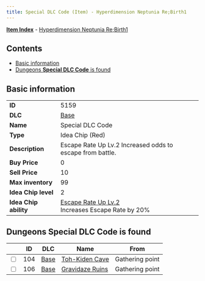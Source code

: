 ```yaml
---
title: Special DLC Code (Item) - Hyperdimension Neptunia Re;Birth1
---
```


[**Item Index**](/neptunia/rb1/item/index.html) - [Hyperdimension Neptunia Re;Birth1](/neptunia/rb1)

## Contents

- [Basic information](#basic-information)
- [Dungeons **Special DLC Code** is found](#dungeons-special-dlc-code-is-found)

## Basic information

|   |   |
| -- | -- |
| **ID** | 5159 |
| **DLC** | [Base](/neptunia/rb1/dlc/1-base.html) |
| **Name** | Special DLC Code |
| **Type** | Idea Chip (Red) |
| **Description** | Escape Rate Up Lv.2 Increased odds to escape from battle. |
| **Buy Price** | 0 |
| **Sell Price** | 10 |
| **Max inventory** | 99 |
| **Idea Chip level** | 2 |
| **Idea Chip ability** | [Escape Rate Up Lv.2](/neptunia/rb1/avatar/1-9658-escape-rate-up-lv-2.html)<br />Increases Escape Rate by 20% |


## Dungeons **Special DLC Code** is found

|    | ID | DLC | Name | From |
| -- | -- | --- | ---- | ---- |
| <input type="checkbox" id="rb1-dungeon-1-104" class="trackbox" /> | 104 | [Base](/neptunia/rb1/dlc/1-base.html) | [Toh-Kiden Cave](/neptunia/rb1/dungeon/1-104-toh-kiden-cave.html) | Gathering point |
| <input type="checkbox" id="rb1-dungeon-1-106" class="trackbox" /> | 106 | [Base](/neptunia/rb1/dlc/1-base.html) | [Gravidaze Ruins](/neptunia/rb1/dungeon/1-106-gravidaze-ruins.html) | Gathering point |
